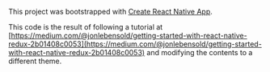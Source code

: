 This project was bootstrapped with [Create React Native App](https://github.com/react-community/create-react-native-app).

This code is the result of following a tutorial at [https://medium.com/@jonlebensold/getting-started-with-react-native-redux-2b01408c0053](https://medium.com/@jonlebensold/getting-started-with-react-native-redux-2b01408c0053) and modifying the contents to a different theme.